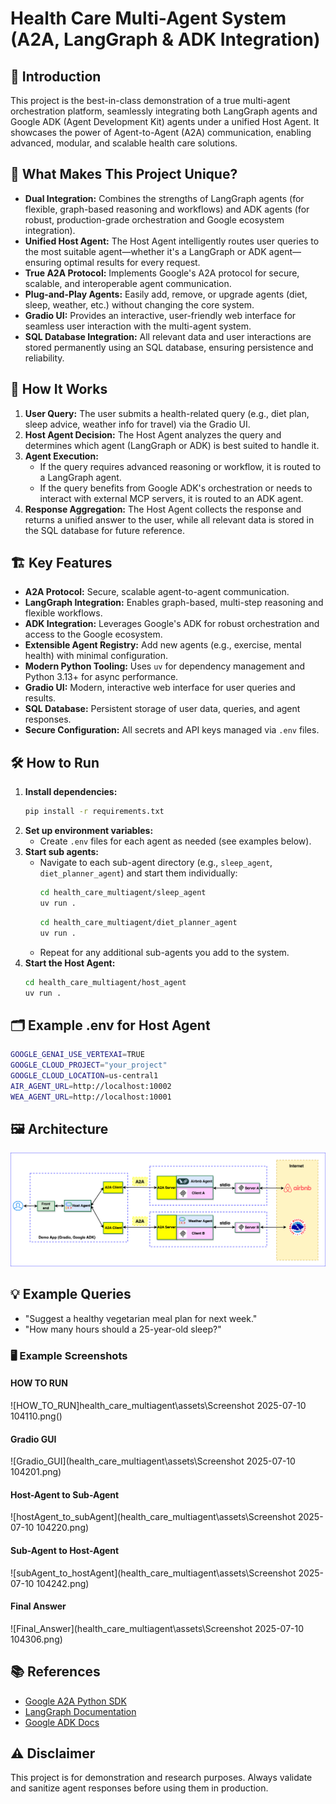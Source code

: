# Health Care Multi-Agent System (A2A, LangGraph & ADK Integration)

## 🚀 Introduction
This project is the best-in-class demonstration of a true multi-agent orchestration platform, seamlessly integrating both LangGraph agents and Google ADK (Agent Development Kit) agents under a unified Host Agent. It showcases the power of Agent-to-Agent (A2A) communication, enabling advanced, modular, and scalable health care solutions.

## 🌟 What Makes This Project Unique?
- **Dual Integration:** Combines the strengths of LangGraph agents (for flexible, graph-based reasoning and workflows) and ADK agents (for robust, production-grade orchestration and Google ecosystem integration).
- **Unified Host Agent:** The Host Agent intelligently routes user queries to the most suitable agent—whether it's a LangGraph or ADK agent—ensuring optimal results for every request.
- **True A2A Protocol:** Implements Google's A2A protocol for secure, scalable, and interoperable agent communication.
- **Plug-and-Play Agents:** Easily add, remove, or upgrade agents (diet, sleep, weather, etc.) without changing the core system.
- **Gradio UI:** Provides an interactive, user-friendly web interface for seamless user interaction with the multi-agent system.
- **SQL Database Integration:** All relevant data and user interactions are stored permanently using an SQL database, ensuring persistence and reliability.

## 🧠 How It Works
1. **User Query:** The user submits a health-related query (e.g., diet plan, sleep advice, weather info for travel) via the Gradio UI.
2. **Host Agent Decision:** The Host Agent analyzes the query and determines which agent (LangGraph or ADK) is best suited to handle it.
3. **Agent Execution:**
   - If the query requires advanced reasoning or workflow, it is routed to a LangGraph agent.
   - If the query benefits from Google ADK's orchestration or needs to interact with external MCP servers, it is routed to an ADK agent.
4. **Response Aggregation:** The Host Agent collects the response and returns a unified answer to the user, while all relevant data is stored in the SQL database for future reference.

## 🏗️ Key Features
- **A2A Protocol:** Secure, scalable agent-to-agent communication.
- **LangGraph Integration:** Enables graph-based, multi-step reasoning and flexible workflows.
- **ADK Integration:** Leverages Google's ADK for robust orchestration and access to the Google ecosystem.
- **Extensible Agent Registry:** Add new agents (e.g., exercise, mental health) with minimal configuration.
- **Modern Python Tooling:** Uses `uv` for dependency management and Python 3.13+ for async performance.
- **Gradio UI:** Modern, interactive web interface for user queries and results.
- **SQL Database:** Persistent storage of user data, queries, and agent responses.
- **Secure Configuration:** All secrets and API keys managed via `.env` files.

## 🛠️ How to Run
1. **Install dependencies:**
   ```bash
   pip install -r requirements.txt
   ```
2. **Set up environment variables:**
   - Create `.env` files for each agent as needed (see examples below).
3. **Start sub agents:**
   - Navigate to each sub-agent directory (e.g., `sleep_agent`, `diet_planner_agent`) and start them individually:
     ```bash
     cd health_care_multiagent/sleep_agent
     uv run .
     ```
     ```bash
     cd health_care_multiagent/diet_planner_agent
     uv run .
     ```
   - Repeat for any additional sub-agents you add to the system.
4. **Start the Host Agent:**
   ```bash
   cd health_care_multiagent/host_agent
   uv run .
   ```

## 🗂️ Example .env for Host Agent
```bash
GOOGLE_GENAI_USE_VERTEXAI=TRUE
GOOGLE_CLOUD_PROJECT="your_project"
GOOGLE_CLOUD_LOCATION=us-central1
AIR_AGENT_URL=http://localhost:10002
WEA_AGENT_URL=http://localhost:10001
```

## 🖼️ Architecture
![architecture](assets/A2A_multi_agent.png)

## 💡 Example Queries
- "Suggest a healthy vegetarian meal plan for next week."
- "How many hours should a 25-year-old sleep?"

### 🖥️ Example Screenshots

#### HOW TO RUN
![HOW_TO_RUN]health_care_multiagent\assets\Screenshot 2025-07-10 104110.png()

#### Gradio GUI
![Gradio_GUI](health_care_multiagent\assets\Screenshot 2025-07-10 104201.png)

#### Host-Agent to Sub-Agent
![hostAgent_to_subAgent](health_care_multiagent\assets\Screenshot 2025-07-10 104220.png)

#### Sub-Agent to Host-Agent
![subAgent_to_hostAgent](health_care_multiagent\assets\Screenshot 2025-07-10 104242.png)

#### Final Answer
![Final_Answer](health_care_multiagent\assets\Screenshot 2025-07-10 104306.png)


## 📚 References
- [Google A2A Python SDK](https://github.com/google/a2a-python)
- [LangGraph Documentation](https://langchain-ai.github.io/langgraph/)
- [Google ADK Docs](https://google.github.io/adk-docs/)

## ⚠️ Disclaimer
This project is for demonstration and research purposes. Always validate and sanitize agent responses before using them in production.